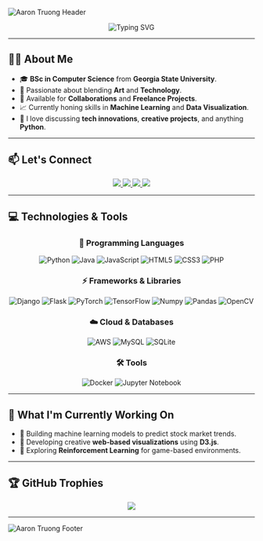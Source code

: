 ![Aaron Truong Header](https://capsule-render.vercel.app/api?type=waving&color=0:1b0006,100:7d001c&height=250&section=header&text=Aaron%20Truong&fontColor=ffffff&fontSize=80&fontAlign=50&fontAlignY=40)

<p align="center">
  <img src="https://readme-typing-svg.herokuapp.com?font=Fira+Code&color=0FF8E9&size=30&pause=1000&center=true&vCenter=true&width=750&lines=Full-Stack+Developer+%7C+Tech+Enthusiast;Always+Learning+%7C+Always+Growing" alt="Typing SVG">
</p>

---

## 👨‍💻 About Me

- 🎓 **BSc in Computer Science** from **Georgia State University**.
- 🎨 Passionate about blending **Art** and **Technology**.
- 🤝 Available for **Collaborations** and **Freelance Projects**.
- 📈 Currently honing skills in **Machine Learning** and **Data Visualization**.
- 💬 I love discussing **tech innovations**, **creative projects**, and anything **Python**.

---

## 📫 Let's Connect

<p align="center">
  <a href="https://www.linkedin.com/in/huy-trng/">
    <img src="https://img.shields.io/badge/LinkedIn-Aaron_Truong-blue?style=for-the-badge&logo=linkedin&logoColor=white">
  </a>
  <a href="https://github.com/huygiatrng">
    <img src="https://img.shields.io/badge/GitHub-huygiatrng-black?style=for-the-badge&logo=github">
  </a>
  <a href="https://www.facebook.com/zwtrng.vn2711/">
    <img src="https://img.shields.io/badge/Facebook-Aaron_Truong-1877f2?style=for-the-badge&logo=facebook&logoColor=white">
  </a>
  <a href="https://www.instagram.com/whoishuy271/">
    <img src="https://img.shields.io/badge/Instagram-whoishuy271-E4405F?style=for-the-badge&logo=instagram&logoColor=white">
  </a>
</p>

---

## 💻 Technologies & Tools

<div align="center">

### 🚀 Programming Languages
![Python](https://img.shields.io/badge/Python-3776AB?style=for-the-badge&logo=python&logoColor=white)
![Java](https://img.shields.io/badge/Java-007396?style=for-the-badge&logo=java&logoColor=white)
![JavaScript](https://img.shields.io/badge/JavaScript-F7DF1E?style=for-the-badge&logo=javascript&logoColor=black)
![HTML5](https://img.shields.io/badge/HTML5-E34F26?style=for-the-badge&logo=html5&logoColor=white)
![CSS3](https://img.shields.io/badge/CSS3-1572B6?style=for-the-badge&logo=css3&logoColor=white)
![PHP](https://img.shields.io/badge/PHP-777BB4?style=for-the-badge&logo=php&logoColor=white)

### ⚡ Frameworks & Libraries
![Django](https://img.shields.io/badge/Django-092E20?style=for-the-badge&logo=django&logoColor=white)
![Flask](https://img.shields.io/badge/Flask-000000?style=for-the-badge&logo=flask&logoColor=white)
![PyTorch](https://img.shields.io/badge/PyTorch-EE4C2C?style=for-the-badge&logo=pytorch&logoColor=white)
![TensorFlow](https://img.shields.io/badge/TensorFlow-FF6F00?style=for-the-badge&logo=tensorflow&logoColor=white)
![Numpy](https://img.shields.io/badge/Numpy-013243?style=for-the-badge&logo=numpy&logoColor=white)
![Pandas](https://img.shields.io/badge/Pandas-150458?style=for-the-badge&logo=pandas&logoColor=white)
![OpenCV](https://img.shields.io/badge/OpenCV-5C3EE8?style=for-the-badge&logo=opencv&logoColor=white)

### ☁️ Cloud & Databases
![AWS](https://img.shields.io/badge/AWS-232F3E?style=for-the-badge&logo=amazon-aws&logoColor=white)
![MySQL](https://img.shields.io/badge/MySQL-4479A1?style=for-the-badge&logo=mysql&logoColor=white)
![SQLite](https://img.shields.io/badge/SQLite-003B57?style=for-the-badge&logo=sqlite&logoColor=white)

### 🛠️ Tools
![Docker](https://img.shields.io/badge/Docker-2496ED?style=for-the-badge&logo=docker&logoColor=white)
![Jupyter Notebook](https://img.shields.io/badge/Jupyter_Notebook-F37626?style=for-the-badge&logo=jupyter&logoColor=white)
</div>

---

## 🌱 What I'm Currently Working On
- 🔬 Building machine learning models to predict stock market trends.
- 🎨 Developing creative **web-based visualizations** using **D3.js**.
- 🤖 Exploring **Reinforcement Learning** for game-based environments.

---

## 🏆 GitHub Trophies
<div align="center">
  <img src="https://github-profile-trophy.vercel.app/?username=huygiatrng&theme=onedark&column=4&margin-w=15&margin-h=15&rank=SECRET,SS,SSS,S,AAA,AA"/>
</div>

---

![Aaron Truong Footer](https://capsule-render.vercel.app/api?type=waving&color=0:1b0006,100:7d001c&height=200&section=footer)
